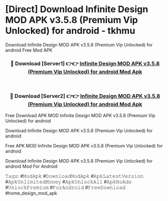 # [Direct] Download Infinite Design MOD APK v3.5.8 (Premium Vip Unlocked) for android - tkhmu
Download Infinite Design MOD APK v3.5.8 (Premium Vip Unlocked) for android Free Mod APK

<div align="center">
<h3>🔴 Download [Server1] 👉👉 <a href="https://apk-comot.site?title=Infinite_Design_MOD_APK_v3.5.8_(Premium_Vip_Unlocked)_for_android">Infinite Design MOD APK v3.5.8 (Premium Vip Unlocked) for android Mod Apk</a></h3><br>

<h3>🔴 Download [Server2] 👉👉 <a href="https://apk-comot.site?title=Infinite_Design_MOD_APK_v3.5.8_(Premium_Vip_Unlocked)_for_android">Infinite Design MOD APK v3.5.8 (Premium Vip Unlocked) for android Mod Apk</a></h3>
</div>


Free Download APK MOD Infinite Design MOD APK v3.5.8 (Premium Vip Unlocked) for android

Download Infinite Design MOD APK v3.5.8 (Premium Vip Unlocked) for android 

Free APK MOD Infinite Design MOD APK v3.5.8 (Premium Vip Unlocked) for android 

Download Infinite Design MOD APK v3.5.8 (Premium Vip Unlocked) for android Mod For Android

𝚃𝚊𝚐𝚜: #𝙼𝚘𝚍𝙰𝚙𝚔 #𝙳𝚘𝚠𝚗𝚕𝚘𝚊𝚍𝙼𝚘𝚍𝙰𝚙𝚔 #𝙰𝚙𝚔𝙻𝚊𝚝𝚎𝚜𝚝𝚅𝚎𝚛𝚜𝚒𝚘𝚗 #𝙰𝚙𝚔𝚄𝚗𝚕𝚒𝚖𝚒𝚝𝚎𝚍𝙼𝚘𝚗𝚎𝚢 #𝙰𝚙𝚔𝚄𝚗𝚕𝚘𝚌𝚔𝙰𝚕𝚕 #𝙰𝚙𝚔𝙽𝚘𝙰𝚍𝚜 #𝚄𝚗𝚕𝚘𝚌𝚔𝙿𝚛𝚎𝚖𝚒𝚞𝚖 #𝙵𝚘𝚛𝙰𝚗𝚍𝚛𝚘𝚒𝚍 #𝙵𝚛𝚎𝚎𝙳𝚘𝚠𝚗𝚕𝚘𝚊𝚍 #home_design_mod_apk